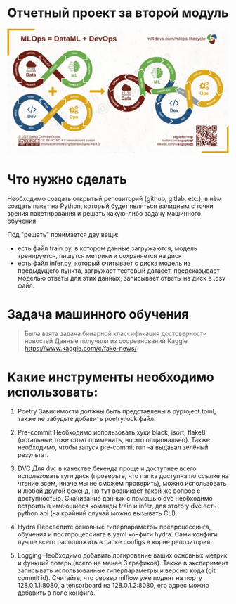 # Отчетный проект за второй модуль

![Alt text](assets/image.png)

# Что нужно сделать

Необходимо создать открытый репозиторий (github, gitlab, etc.), в нём создать
пакет на Python, который будет являться валидным с точки зрения пакетирования и
решать какую-либо задачу машинного обучения.

Под "решать" понимается дву вещи:

- есть файл train.py, в котором данные загружаются, модель тренируется, пишутся
  метрики и сохраняется на диск
- есть файл infer.py, который считывает с диска модель из предыдущего пункта,
  загружает тестовый датасет, предсказывает моделью ответы для этих данных,
  записывает ответы на диск в .csv файл.

# Задача машинного обучения

> Была взята задача бинарной классификация достоверности новостей Данные
> получили из сооревнований Kaggle https://www.kaggle.com/c/fake-news/

#

# Какие инструменты необходимо использовать:

1. Poetry Зависимости должны быть представлены в pyproject.toml, также не
   забудьте добавить poetry.lock файл.

2. Pre-commit Необходимо использовать хуки black, isort, flake8 (остальные тоже
   стоит применить, но это опционально). Также необходимо, чтобы запуск
   pre-commit run -a выдавал зелёный результат.

3. DVC Для dvc в качестве бекенда проще и доступнее всего использовать гугл диск
   (проверьте, что папка доступна по ссылке на чтение всем, иначе мы не сможем
   проверить), можно использовать и любой другой бекенд, но тут возникает такой
   же вопрос с доступностью. Скачивание данных с помощью dvc необходимо встроить
   в имеющиеся команды train и infer, для этого у dvc есть python api (на
   крайний случай можно вызывать CLI).

4. Hydra Переведите основные гиперпараметры препроцессинга, обучения и
   постпроцессинга в yaml конфиги hydra. Сами конфиги лучше всего расположить в
   папке configs в корне репозитория.

5. Logging Необходимо добавить логирование ваших основных метрик и функций
   потерь (всего не менее 3 графиков). Также в эксперимент записывать
   использованные гиперпараметры и версию кода (git commit id). Считайте, что
   сервер mlflow уже поднят на порту 128.0.1.1:8080, а tensorboard на
   128.0.1.2:8080, его адрес можно добавить в поле конфига.

